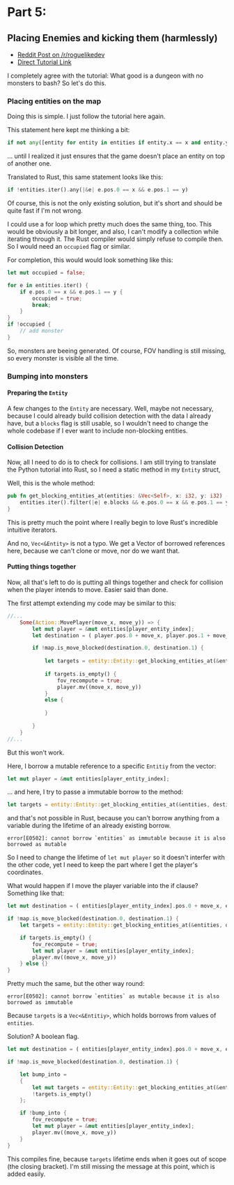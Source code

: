 # Part 5: 
## Placing Enemies and kicking them (harmlessly)

- [Reddit Post on /r/roguelikedev](https://www.reddit.com/r/roguelikedev/comments/8vp3ya/roguelikedev_does_the_complete_roguelike_tutorial/)
- [Direct Tutorial Link](http://rogueliketutorials.com/libtcod/5)

I completely agree with the tutorial: What good is a dungeon with no monsters to bash? So let's do this.

### Placing entities on the map

Doing this is simple. I just follow the tutorial here again. 

This statement here kept me thinking a bit:
```python
if not any([entity for entity in entities if entity.x == x and entity.y == y])
```

... until I realized it just ensures that the game doesn't place an entity on top of another one.

Translated to  Rust, this same statement looks like this:

```rust
if !entities.iter().any(|&e| e.pos.0 == x && e.pos.1 == y)
```

Of course, this is not the only existing solution, but it's short and should be quite fast if I'm not wrong. 

I could use a for loop which pretty much does the same thing, too. This would be obviously a bit longer, and also, 
I can't modify a collection while iterating through it. The Rust compiler would simply refuse to compile then. So I 
would need an `occupied` flag or similar.

For completion, this would would look something like this:

```rust
let mut occupied = false;

for e in entities.iter() {
    if e.pos.0 == x && e.pos.1 == y {
        occupied = true;
        break;
    }
}
if !occupied {
    // add monster
}

```

So, monsters are beeing generated. Of course, FOV handling is still missing, so every monster is visible all the time.

### Bumping into monsters

#### Preparing the `Entity`

A few changes to the `Entity` are necessary.  Well, maybe not necessary, because I could already build collision
detection with the data I already have, but a `blocks` flag is still usable, so I wouldn't need to change the whole
codebase if I ever want to include non-blocking entities.

#### Collision Detection

Now, all I need to do is to check for collisions. I am still trying to translate the Python tutorial into Rust, so I need
a static method in my `Entity` struct,

Well, this is the whole method:
```rust
pub fn get_blocking_entities_at(entities: &Vec<Self>, x: i32, y: i32) -> Vec<&Entity> {
    entities.iter().filter(|e| e.blocks && e.pos.0 == x && e.pos.1 == y).collect()
}
```
This is pretty much the point where I really begin to love Rust's incredible intuitive iterators. 

And no, `Vec<&Entity>` is not a typo. We get a Vector of borrowed references here, 
because we can't clone or move, nor do we want that.


#### Putting things together

Now, all that's left to do is putting all things together and check for collision when the player intends to move.
Easier said than done.

The first attempt extending my code may be similar to this:
```rust
//...
    Some(Action::MovePlayer(move_x, move_y)) => {
        let mut player = &mut entities[player_entity_index];
        let destination = ( player.pos.0 + move_x, player.pos.1 + move_y );

        if !map.is_move_blocked(destination.0, destination.1) {
            
            let targets = entity::Entity::get_blocking_entities_at(&entities, destination.0, destination.1);
                           
            if targets.is_empty() {
                fov_recompute = true;
                player.mv((move_x, move_y))
            }
            else {
                
            }
                    
        }
    }
//...
```

But this won't work.

Here, I borrow a mutable reference to a specific `Entitiy` from the vector:
```rust
let mut player = &mut entities[player_entity_index];
```

... and here, I try to passe a immutable borrow to the method:

```rust
let targets = entity::Entity::get_blocking_entities_at(&entities, destination.0, destination.1)
```

and that's not possible in Rust, because you can't borrow anything from a variable during the lifetime of an already
existing borrow.
 
```
error[E0502]: cannot borrow `entities` as immutable because it is also borrowed as mutable
```
 
So I need to change the lifetime of `let mut player` so it doesn't interfer with the other code, yet I need to keep
the part where I get the player's coordinates.

What would happen if I move the player variable into the if clause? Something like that:

```rust
let mut destination = ( entities[player_entity_index].pos.0 + move_x, entities[player_entity_index].pos.1 + move_y );

if !map.is_move_blocked(destination.0, destination.1) {
    let targets = entity::Entity::get_blocking_entities_at(&entities, destination.0, destination.1);

    if targets.is_empty() {
        fov_recompute = true;
        let mut player = &mut entities[player_entity_index];
        player.mv((move_x, move_y))
    } else {}
}
```

Pretty much the same, but the other way round:

```
error[E0502]: cannot borrow `entities` as mutable because it is also borrowed as immutable
```

Because `targets` is a `Vec<&Entitiy>`, which holds borrows from values of `entities`.

Solution? A boolean flag.

```rust
let mut destination = ( entities[player_entity_index].pos.0 + move_x, entities[player_entity_index].pos.1 + move_y );

if !map.is_move_blocked(destination.0, destination.1) {

    let bump_into =
    {
        let mut targets = entity::Entity::get_blocking_entities_at(&entities, destination.0, destination.1);
        !targets.is_empty()
    };

    if !bump_into {
        fov_recompute = true;
        let mut player = &mut entities[player_entity_index];
        player.mv((move_x, move_y))
    }
}

```

This compiles fine, because `targets` lifetime ends when it goes out of scope (the closing bracket). I'm still missing
the message at this point, which is added easily.